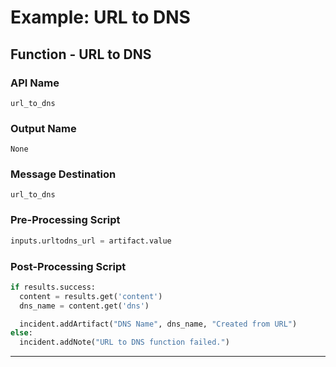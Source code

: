 <!--
    DO NOT MANUALLY EDIT THIS FILE
    THIS FILE IS AUTOMATICALLY GENERATED WITH resilient-circuits codegen
-->

# Example: URL to DNS

## Function - URL to DNS

### API Name
`url_to_dns`

### Output Name
`None`

### Message Destination
`url_to_dns`

### Pre-Processing Script
```python
inputs.urltodns_url = artifact.value
```

### Post-Processing Script
```python
if results.success:
  content = results.get('content')
  dns_name = content.get('dns')

  incident.addArtifact("DNS Name", dns_name, "Created from URL")
else:
  incident.addNote("URL to DNS function failed.")
```

---

